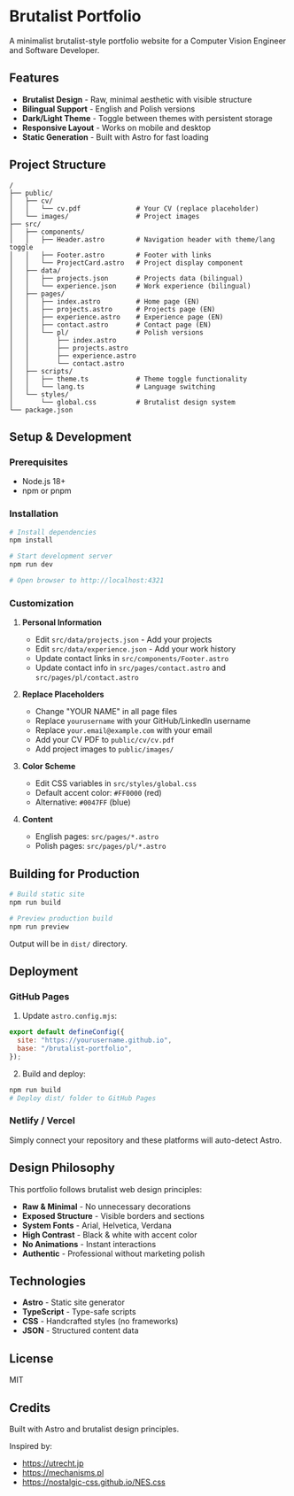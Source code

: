 # Brutalist Portfolio

A minimalist brutalist-style portfolio website for a Computer Vision Engineer and Software Developer.

## Features

- **Brutalist Design** - Raw, minimal aesthetic with visible structure
- **Bilingual Support** - English and Polish versions
- **Dark/Light Theme** - Toggle between themes with persistent storage
- **Responsive Layout** - Works on mobile and desktop
- **Static Generation** - Built with Astro for fast loading

## Project Structure

```
/
├── public/
│   ├── cv/
│   │   └── cv.pdf              # Your CV (replace placeholder)
│   └── images/                 # Project images
├── src/
│   ├── components/
│   │   ├── Header.astro        # Navigation header with theme/lang toggle
│   │   ├── Footer.astro        # Footer with links
│   │   └── ProjectCard.astro   # Project display component
│   ├── data/
│   │   ├── projects.json       # Projects data (bilingual)
│   │   └── experience.json     # Work experience (bilingual)
│   ├── pages/
│   │   ├── index.astro         # Home page (EN)
│   │   ├── projects.astro      # Projects page (EN)
│   │   ├── experience.astro    # Experience page (EN)
│   │   ├── contact.astro       # Contact page (EN)
│   │   └── pl/                 # Polish versions
│   │       ├── index.astro
│   │       ├── projects.astro
│   │       ├── experience.astro
│   │       └── contact.astro
│   ├── scripts/
│   │   ├── theme.ts            # Theme toggle functionality
│   │   └── lang.ts             # Language switching
│   └── styles/
│       └── global.css          # Brutalist design system
└── package.json
```

## Setup & Development

### Prerequisites

- Node.js 18+
- npm or pnpm

### Installation

```bash
# Install dependencies
npm install

# Start development server
npm run dev

# Open browser to http://localhost:4321
```

### Customization

1. **Personal Information**

   - Edit `src/data/projects.json` - Add your projects
   - Edit `src/data/experience.json` - Add your work history
   - Update contact links in `src/components/Footer.astro`
   - Update contact info in `src/pages/contact.astro` and `src/pages/pl/contact.astro`

2. **Replace Placeholders**

   - Change "YOUR NAME" in all page files
   - Replace `yourusername` with your GitHub/LinkedIn username
   - Replace `your.email@example.com` with your email
   - Add your CV PDF to `public/cv/cv.pdf`
   - Add project images to `public/images/`

3. **Color Scheme**

   - Edit CSS variables in `src/styles/global.css`
   - Default accent color: `#FF0000` (red)
   - Alternative: `#0047FF` (blue)

4. **Content**
   - English pages: `src/pages/*.astro`
   - Polish pages: `src/pages/pl/*.astro`

## Building for Production

```bash
# Build static site
npm run build

# Preview production build
npm run preview
```

Output will be in `dist/` directory.

## Deployment

### GitHub Pages

1. Update `astro.config.mjs`:

```js
export default defineConfig({
  site: "https://yourusername.github.io",
  base: "/brutalist-portfolio",
});
```

2. Build and deploy:

```bash
npm run build
# Deploy dist/ folder to GitHub Pages
```

### Netlify / Vercel

Simply connect your repository and these platforms will auto-detect Astro.

## Design Philosophy

This portfolio follows brutalist web design principles:

- **Raw & Minimal** - No unnecessary decorations
- **Exposed Structure** - Visible borders and sections
- **System Fonts** - Arial, Helvetica, Verdana
- **High Contrast** - Black & white with accent color
- **No Animations** - Instant interactions
- **Authentic** - Professional without marketing polish

## Technologies

- **Astro** - Static site generator
- **TypeScript** - Type-safe scripts
- **CSS** - Handcrafted styles (no frameworks)
- **JSON** - Structured content data

## License

MIT

## Credits

Built with Astro and brutalist design principles.

Inspired by:

- https://utrecht.jp
- https://mechanisms.pl
- https://nostalgic-css.github.io/NES.css
